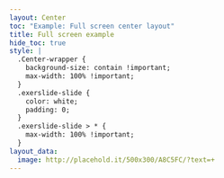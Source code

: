 ```yaml
---
layout: Center
toc: "Example: Full screen center layout"
title: Full screen example
hide_toc: true
style: |
  .Center-wrapper {
    background-size: contain !important;
    max-width: 100% !important;
  }
  .exerslide-slide {
    color: white;
    padding: 0;
  }
  .exerslide-slide > * {
    max-width: 100% !important;
  }
layout_data:
  image: http://placehold.it/500x300/A8C5FC/?text=+
---
```

